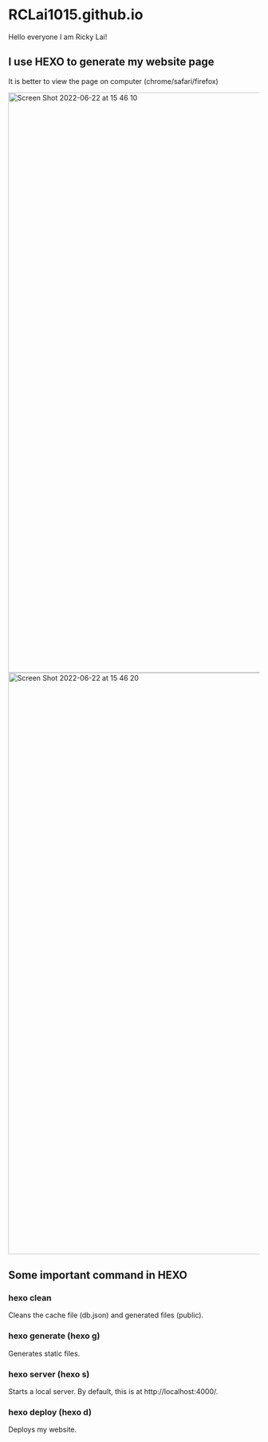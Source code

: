 # RCLai1015.github.io
Hello everyone I am Ricky Lai!

## I use HEXO to generate my website page

It is better to view the page on computer (chrome/safari/firefox)


<img width="1162" alt="Screen Shot 2022-06-22 at 15 46 10" src="https://user-images.githubusercontent.com/42745845/174974202-4048161f-545d-4062-b7de-32b83e0bc72d.png">

<img width="1165" alt="Screen Shot 2022-06-22 at 15 46 20" src="https://user-images.githubusercontent.com/42745845/174974384-f3c3bf97-1409-4143-bced-cb34e810fb2a.png">

## Some important command in HEXO 

### hexo clean 
Cleans the cache file (db.json) and generated files (public).

### hexo generate (hexo g)
Generates static files.

### hexo server (hexo s)
Starts a local server. By default, this is at http://localhost:4000/.

### hexo deploy (hexo d)
Deploys my website.




